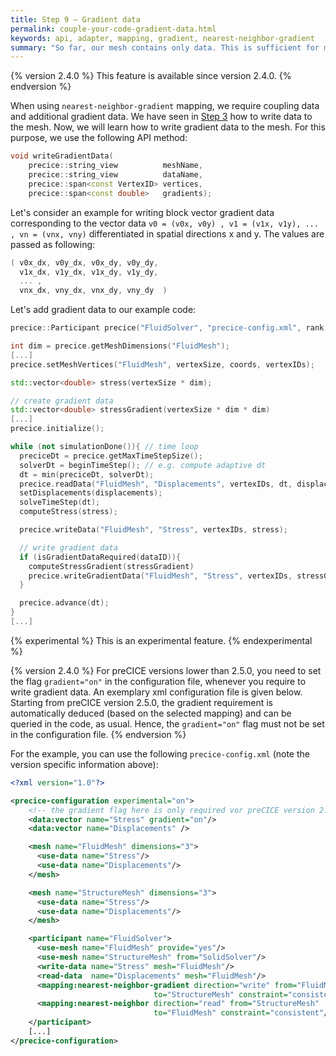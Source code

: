 ```yaml
---
title: Step 9 – Gradient data
permalink: couple-your-code-gradient-data.html
keywords: api, adapter, mapping, gradient, nearest-neighbor-gradient
summary: "So far, our mesh contains only data. This is sufficient for most of the numerical methods that preCICE offers. For nearest-neighbor-gradient mapping, however, preCICE also requires additional gradient data information. In this step, you learn how to add gradient data to the mesh."
---
```


{% version 2.4.0 %}
This feature is available since version 2.4.0.
{% endversion %}

When using `nearest-neighbor-gradient` mapping, we require coupling data and additional gradient data. We have seen in [Step 3](couple-your-code-mesh-and-data-access.html) how to write data to the mesh.
Now, we will learn how to write gradient data to the mesh. For this purpose, we use the following API method:

```cpp
void writeGradientData(
    precice::string_view          meshName,
    precice::string_view          dataName,
    precice::span<const VertexID> vertices,
    precice::span<const double>   gradients);
```

Let's consider an example for writing block vector gradient data corresponding to the vector data `v0 = (v0x, v0y) , v1 = (v1x, v1y), ... , vn = (vnx, vny)` differentiated in spatial directions x and y.
The values are passed as following:

```cpp
( v0x_dx, v0y_dx, v0x_dy, v0y_dy,
  v1x_dx, v1y_dx, v1x_dy, v1y_dy,
  ... ,
  vnx_dx, vny_dx, vnx_dy, vny_dy  )
```

Let's add gradient data to our example code:

```cpp
precice::Participant precice("FluidSolver", "precice-config.xml", rank, size); // constructor

int dim = precice.getMeshDimensions("FluidMesh");
[...]
precice.setMeshVertices("FluidMesh", vertexSize, coords, vertexIDs);

std::vector<double> stress(vertexSize * dim);

// create gradient data
std::vector<double> stressGradient(vertexSize * dim * dim)
[...]
precice.initialize();

while (not simulationDone()){ // time loop
  preciceDt = precice.getMaxTimeStepSize();
  solverDt = beginTimeStep(); // e.g. compute adaptive dt
  dt = min(preciceDt, solverDt);
  precice.readData("FluidMesh", "Displacements", vertexIDs, dt, displacements);
  setDisplacements(displacements);
  solveTimeStep(dt);
  computeStress(stress);

  precice.writeData("FluidMesh", "Stress", vertexIDs, stress);

  // write gradient data
  if (isGradientDataRequired(dataID)){
    computeStressGradient(stressGradient)
    precice.writeGradientData("FluidMesh", "Stress", vertexIDs, stressGradient);
  }

  precice.advance(dt);
}
[...]
```

{% experimental %}
This is an experimental feature.
{% endexperimental %}

{% version 2.4.0 %}
For preCICE versions lower than 2.5.0, you need to set the flag `gradient="on"` in the configuration file, whenever you require to write gradient data. An exemplary xml configuration file is given below. Starting from preCICE version 2.5.0, the gradient requirement is automatically deduced (based on the selected mapping) and can be queried in the code, as usual. Hence, the `gradient="on"` flag must not be set in the configuration file.
{% endversion %}

For the example, you can use the following `precice-config.xml` (note the version specific information above):

```xml
<?xml version="1.0"?>

<precice-configuration experimental="on">
    <!-- the gradient flag here is only required vor preCICE version 2.4.0 -->
    <data:vector name="Stress" gradient="on"/>
    <data:vector name="Displacements" />

    <mesh name="FluidMesh" dimensions="3">
      <use-data name="Stress"/>
      <use-data name="Displacements"/>
    </mesh>

    <mesh name="StructureMesh" dimensions="3">
      <use-data name="Stress"/>
      <use-data name="Displacements"/>
    </mesh>

    <participant name="FluidSolver">
      <use-mesh name="FluidMesh" provide="yes"/>
      <use-mesh name="StructureMesh" from="SolidSolver"/>
      <write-data name="Stress" mesh="FluidMesh"/>
      <read-data  name="Displacements" mesh="FluidMesh"/>
      <mapping:nearest-neighbor-gradient direction="write" from="FluidMesh"
                                to="StructureMesh" constraint="consistent"/>
      <mapping:nearest-neighbor direction="read" from="StructureMesh"
                                to="FluidMesh" constraint="consistent"/>
    </participant>
    [...]
</precice-configuration>
```
